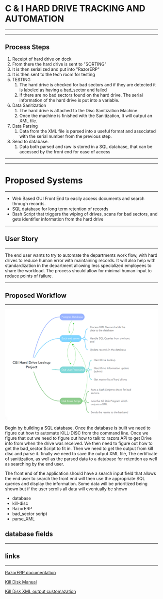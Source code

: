 # C & I HARD DRIVE TRACKING AND AUTOMATION

----

----

## Process Steps

1) Receipt of hard drive on dock
2) From there the hard drive is sent to "SORTING"
3) It is then serialized and put into "RazorERP"
4) It is then sent to the tech room for testing
5) TESTING
    1) The hard drive is checked for bad sectors and if they are detected it is labeled as having a bad_sector and failed
    2) If there are no bad sectors found on the hard drive, The serial information of the hard drive is put into a variable.
6) Data Sanitization
    1) The hard drive is attached to the Disc Sanitization Machine.
    2) Once the machine is finished with the Sanitization, It will output an XML file.
7) Data Parsing
    1) Data from the XML file is parsed into a useful format and associated with the serial number from the previous step.
8) Send to database.
    1) Data both parsed and raw is stored in a SQL database, that can be accessed by the front end for ease of access

----

----

# Proposed Systems

----

* Web Based GUI Front End to easily access documents and search through records.
* SQL database for long term retention of records
* Bash Script that triggers the wiping of drives, scans for bad sectors, and gets identifier information from the hard drive

----

## User Story

---
The end user wants to try to automate the departments work flow, with hard drives
to reduce human error with maintaining records. It will also help with standardization in the department
allowing less specialized employees to share the workload. The process should allow for minimal human input
to reduce points of failure.

----

## Proposed Workflow

----

![alt text](./flowchart.png)

Begin by building a SQL database. Once the database is built we need to figure out
how to automate KILL-DISC from the command line. Once we figure that out we need to figure out
how to talk to razors API to get Drive info from when the drive was received.
We then need to figure out how to get the bad_sector Script to fit in.
Then we need to get the output from kill disc and parse it.
finally we need to save the output XML file, The certificate of sanitization, as well as the parsed data
to a database for retention as well as searching by the end user.

The front end of the application should have a search input field that allows the end user to search
the front end will then use the appropriate SQL queries and display the information. Some data will be prioritized
being shown but if the user scrolls all data will eventually be shown

* database
* kill-disc
* RazorERP
* bad_sector script
* parse_XML

## database fields

----


## links

---- 

[RazorERP documentation ](https://apiprod.razorerp.com/swagger/index.html#/)

[Kill Disk Manual](https://www.killdisk.com/manual/index.html)

[Kill Disk XML output customazation](https://www.killdisk.com/manual/index.html#options-reports.html)